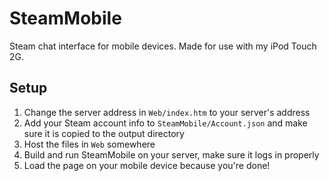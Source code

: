 SteamMobile
===========

Steam chat interface for mobile devices. Made for use with my iPod Touch 2G.


Setup
-----------------
 1. Change the server address in `Web/index.htm` to your server's address
 2. Add your Steam account info to `SteamMobile/Account.json` and make sure it is copied to the output directory
 3. Host the files in `Web` somewhere
 4. Build and run SteamMobile on your server, make sure it logs in properly
 5. Load the page on your mobile device because you're done!